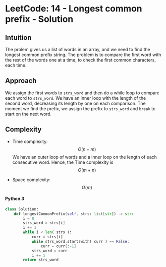 # LeetCode: 14 - Longest common prefix - Solution

## Intuition
The prolem gives us a list of words in an array, and we need to find the longest common prefix string. The problem is to compare the first word with the rest of the words one at a time, to check the first common characters, each time. 

## Approach
We assign the first words to `strs_word` and then do a while loop to compare each word to `strs_word`. We have an inner loop with the length of the second word, decreasing its length by one on each comparison. The moment we find the prefix, we assign the prefix to `strs_word` and `break` to start on the next word.

## Complexity
- Time complexity: $$O(n+m)$$
  We have an outer loop of words and a inner loop on the length of each consecutive word. Hence, the Time complexity is $$O(m+n)$$

- Space complexity: $$O(m)$$ 

#### Python 3
```python []
class Solution:
	def longestCommonPrefix(self, strs: list[str]) -> str:
		i = 0
		strs_word = strs[i]
		i += 1
		while i < len( strs ):
			curr = strs[i]
			while strs_word.startswith( curr ) == False:
				curr = curr[:-1]
			strs_word = curr
			i += 1
		return strs_word
```